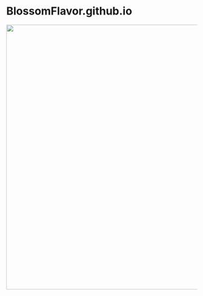 # BlossomFlavor.github.io
<p align="center">
<img src="https://github.com/BlossomFlavor/BlossomFlavor.github.io/assets/145252309/2e5e0e7d-6125-464a-8a8a-34b6ed0fb9e2"style="width:700px">
</img>
</p>
